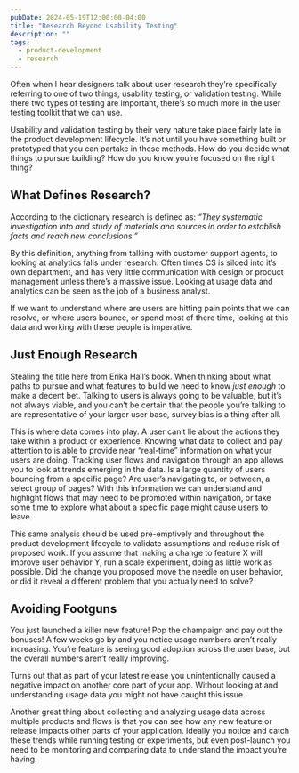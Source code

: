 ```yaml
---
pubDate: 2024-05-19T12:00:00-04:00
title: "Research Beyond Usability Testing"
description: ""
tags:
  - product-development
  - research
---
```


Often when I hear designers talk about user research they’re specifically referring to one of two things, usability testing, or validation testing. While there two types of testing are important, there’s so much more in the user testing toolkit that we can use.

Usability and validation testing by their very nature take place fairly late in the product development lifecycle. It’s not until you have something built or prototyped that you can partake in these methods. How do you decide what things to pursue building? How do you know you’re focused on the right thing?

## What Defines Research?

According to the dictionary research is defined as: _“They systematic investigation into and study of materials and sources in order to establish facts and reach new conclusions.”_

By this definition, anything from talking with customer support agents, to looking at analytics falls under research. Often times CS is siloed into it’s own department, and has very little communication with design or product management unless there’s a massive issue. Looking at usage data and analytics can be seen as the job of a business analyst.

If we want to understand where are users are hitting pain points that we can resolve, or where users bounce, or spend most of there time, looking at this data and working with these people is imperative.

## Just Enough Research

Stealing the title here from Erika Hall’s book. When thinking about what paths to pursue and what features to build we need to know _just enough_ to make a decent bet. Talking to users is always going to be valuable, but it’s not always viable, and you can’t be certain that the people you’re talking to are representative of your larger user base, survey bias is a thing after all.

This is where data comes into play. A user can’t lie about the actions they take within a product or experience. Knowing what data to collect and pay attention to is able to provide near “real-time” information on what your users are doing. Tracking user flows and navigation through an app allows you to look at trends emerging in the data. Is a large quantity of users bouncing from a specific page? Are user’s navigating to, or between, a select group of pages? With this information we can understand and highlight flows that may need to be promoted within navigation, or take some time to explore what about a specific page might cause users to leave.

This same analysis should be used pre-emptively and throughout the product development lifecycle to validate assumptions and reduce risk of proposed work. If you assume that making a change to feature X will improve user behavior Y, run a scale experiment, doing as little work as possible. Did the change you proposed move the needle on user behavior, or did it reveal a different problem that you actually need to solve?

## Avoiding Footguns

You just launched a killer new feature! Pop the champaign and pay out the bonuses! A few weeks go by and you notice usage numbers aren’t really increasing. You’re feature is seeing good adoption across the user base, but the overall numbers aren’t really improving.

Turns out that as part of your latest release you unintentionally caused a negative impact on another core part of your app. Without looking at and understanding usage data you might not have caught this issue.

Another great thing about collecting and analyzing usage data across multiple products and flows is that you can see how any new feature or release impacts other parts of your application. Ideally you notice and catch these trends while running testing or experiments, but even post-launch you need to be monitoring and comparing data to understand the impact you’re having.

